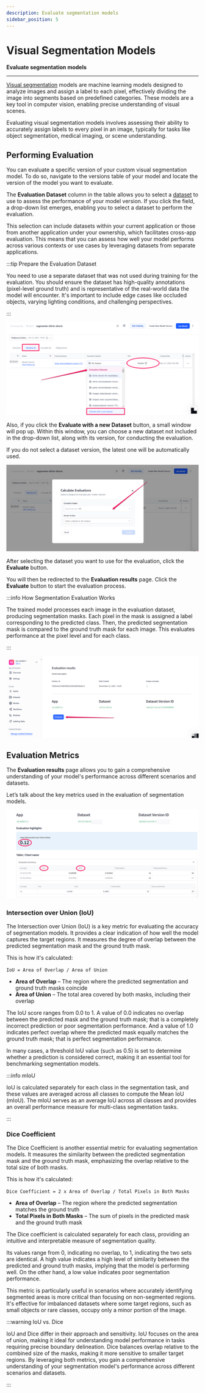 ```yaml
---
description: Evaluate segmentation models
sidebar_position: 5
---
```


# Visual Segmentation Models

**Evaluate segmentation models**
<hr />

[Visual segmentation](https://docs.clarifai.com/portal-guide/model/model-types/visual-segmenter) models are machine learning models designed to analyze images and assign a label to each pixel, effectively dividing the image into segments based on predefined categories. These models are a key tool in computer vision, enabling precise understanding of visual scenes.

Evaluating visual segmentation models involves assessing their ability to accurately assign labels to every pixel in an image, typically for tasks like object segmentation, medical imaging, or scene understanding. 

## Performing Evaluation

You can evaluate a specific version of your custom visual segmentation model. To do so, navigate to the versions table of your model and locate the version of the model you want to evaluate.

The **Evaluation Dataset** column in the table allows you to select a [dataset](https://docs.clarifai.com/portal-guide/datasets/create-get-update-delete) to use to assess the performance of your model version. If you click the field, a drop-down list emerges, enabling you to select a dataset to perform the evaluation.

This selection can include datasets within your current application or those from another application under your ownership, which facilitates cross-app evaluation. This means that you can assess how well your model performs across various contexts or use cases by leveraging datasets from separate applications.

:::tip Prepare the Evaluation Dataset

You need to use a separate dataset that was not used during training for the evaluation. You should ensure the dataset has high-quality annotations (pixel-level ground truth) and is representative of the real-world data the model will encounter. It's important to include edge cases like occluded objects, varying lighting conditions, and challenging perspectives.

:::

![](/img/community/evaluate/segmenter_1.png)

Also, if you click the **Evaluate with a new Dataset** button, a small window will pop up. Within this window, you can choose a new dataset not included in the drop-down list, along with its version, for conducting the evaluation. 

If you do not select a dataset version, the latest one will be automatically used.

![](/img/community/evaluate/segmenter_2.png)

After selecting the dataset you want to use for the evaluation, click the **Evaluate** button. 

You will then be redirected to the **Evaluation results** page.  Click the **Evaluate** button to start the evaluation process.

:::info How Segmentation Evaluation Works

The trained model processes each image in the evaluation dataset, producing segmentation masks. Each pixel in the mask is assigned a label corresponding to the predicted class. Then, the predicted segmentation mask is compared to the ground truth mask for each image. This evaluates performance at the pixel level and for each class.

:::

![](/img/community/evaluate/segmenter_3.png)

## Evaluation Metrics

The **Evaluation results** page allows you to gain a comprehensive understanding of your model's performance across different scenarios and datasets.

Let’s talk about the key metrics used in the evaluation of segmentation models.

![](/img/community/evaluate/segmenter_4.png)

### Intersection over Union (IoU)

The Intersection over Union (IoU) is a key metric for evaluating the accuracy of segmentation models. It provides a clear indication of how well the model captures the target regions. It measures the degree of overlap between the predicted segmentation mask and the ground truth mask. 

This is how it's calculated: 

`IoU = Area of Overlap / Area of Union`

- **Area of Overlap** – The region where the predicted segmentation and ground truth masks coincide
- **Area of Union** – The total area covered by both masks, including their overlap

The IoU score ranges from 0.0 to 1. A value of 0.0 indicates no overlap between the predicted mask and the ground truth mask; that is a completely incorrect prediction or poor segmentation performance. And a value of 1.0 indicates perfect overlap where the predicted mask equally matches the ground truth mask; that is perfect segmentation performance.

In many cases, a threshold IoU value (such as 0.5) is set to determine whether a prediction is considered correct, making it an essential tool for benchmarking segmentation models.

:::info mIoU

IoU is calculated separately for each class in the segmentation task, and these values are averaged across all classes to compute the Mean IoU (mIoU). The mIoU serves as an average IoU across all classes and provides an overall performance measure for multi-class segmentation tasks.

:::

### Dice Coefficient 

The Dice Coefficient is another essential metric for evaluating segmentation models. It measures the similarity between the predicted segmentation mask and the ground truth mask, emphasizing the overlap relative to the total size of both masks.

This is how it's calculated: 

`Dice Coefficient = 2 x Area of Overlap / Total Pixels in Both Masks`

- **Area of Overlap** – The region where the predicted segmentation matches the ground truth
- **Total Pixels in Both Masks** – The sum of pixels in the predicted mask and the ground truth mask

The Dice coefficient is calculated separately for each class, providing an intuitive and interpretable measure of segmentation quality. 

Its values range from 0, indicating no overlap, to 1, indicating the two sets are identical. A high value indicates a high level of similarity between the predicted and ground truth masks, implying that the model is performing well. On the other hand, a low value indicates poor segmentation performance.

This metric is particularly useful in scenarios where accurately identifying segmented areas is more critical than focusing on non-segmented regions. It's effective for imbalanced datasets where some target regions, such as small objects or rare classes, occupy only a minor portion of the image. 

:::warning IoU vs. Dice 

IoU and Dice differ in their approach and sensitivity. IoU focuses on the area of union, making it ideal for understanding model performance in tasks requiring precise boundary delineation. Dice balances overlap relative to the combined size of the masks, making it more sensitive to smaller target regions. By leveraging both metrics, you gain a comprehensive understanding of your segmentation model's performance across different scenarios and datasets.

:::